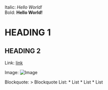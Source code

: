 Italic:         *Hello World!*  <br />
Bold:           **Hello World!**  <br />
# HEADING 1  <br />
## HEADING 2  <br />
Link:           [link](http://github.com)


Image:          ![Image](https://github.githubassets.com/images/modules/logos_page/GitHub-Mark.png)

Blockquote:     > Blockquote
List:           * List * List * List

